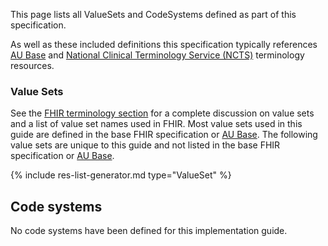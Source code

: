 
This page lists all ValueSets and CodeSystems defined as part of this specification. 

As well as these included definitions this specification typically references [AU Base](https://build.fhir.org/ig/hl7au/au-fhir-base/terminology.html) and [National Clinical Terminology Service (NCTS)](https://www.healthterminologies.gov.au/integration/R4/fhir) terminology resources. 

### Value Sets

See the [FHIR terminology section]({{site.data.fhir.path}}terminologies-systems.html) for a complete discussion on value sets and a list of value set names used in FHIR.  Most value sets used in this guide are defined in the base FHIR specification or [AU Base](https://build.fhir.org/ig/hl7au/au-fhir-base/terminology.html). The following value sets are unique to this guide and not listed in the base FHIR specification or [AU Base](https://build.fhir.org/ig/hl7au/au-fhir-base/terminology.html). 

<!-- ================================================ -->
<!--  use this line to include an autogenerated list of all profiles and highlight new ones using the input/data/new_stuff.yml list.  Remove it if you would like to hand generate it -->

{% include res-list-generator.md type="ValueSet" %}

<!-- ================================================ -->

## Code systems

No code systems have been defined for this implementation guide.